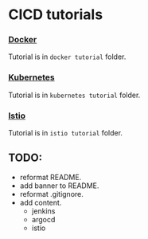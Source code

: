 # CICD tutorials

### [Docker](docker%20tutorial/README.md)

Tutorial is in `docker tutorial` folder.

### [Kubernetes](kubernetes%20tutorial/README.md)

Tutorial is in `kubernetes tutorial` folder.

### [Istio](istio%20tutorial/README.md)

Tutorial is in `istio tutorial` folder.

## TODO:

- reformat README.
- add banner to README.
- reformat .gitignore.
- add content.
  - jenkins
  - argocd
  - istio
